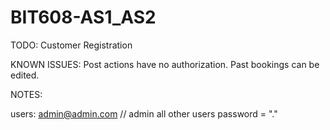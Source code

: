 # BIT608-AS1_AS2
TODO:
Customer Registration

KNOWN ISSUES:
Post actions have no authorization.
Past bookings can be edited.

NOTES:

users:
admin@admin.com // admin
all other users password = "."

